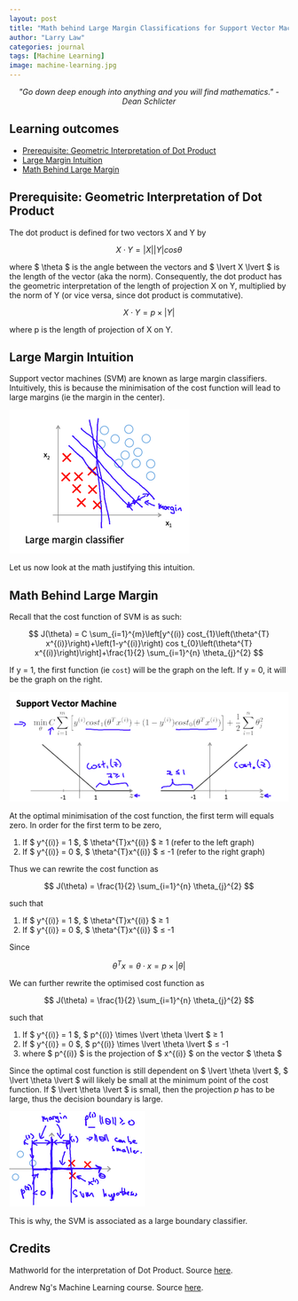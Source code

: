 ```yaml
---
layout: post
title: "Math behind Large Margin Classifications for Support Vector Machines"
author: "Larry Law"
categories: journal
tags: [Machine Learning]
image: machine-learning.jpg
---
```

<div align="center">
    <i>"Go down deep enough into anything and you will find mathematics." - Dean Schlicter</i>
</div>

<!-- omit in toc -->
## Learning outcomes
- [Prerequisite: Geometric Interpretation of Dot Product](#prerequisite-geometric-interpretation-of-dot-product)
- [Large Margin Intuition](#large-margin-intuition)
- [Math Behind Large Margin](#math-behind-large-margin)

## Prerequisite: Geometric Interpretation of Dot Product

The dot product is defined for two vectors X and Y by

$$
X \cdot Y = |X||Y|cos\theta
$$

where \$ \theta \$ is the angle between the vectors and \$ \lvert X \lvert \$ is the length of the vector (aka the norm). Consequently, the dot product has the geometric interpretation of the length of projection X on Y, multiplied by the norm of Y (or vice versa, since dot product is commutative).

$$
X \cdot Y = p \times |Y|
$$

where p is the length of projection of X on Y.

## Large Margin Intuition
Support vector machines (SVM) are known as large margin classifiers. Intuitively, this is because the minimisation of the cost function will lead to large margins (ie the margin in the center).

![Support Vector Machine Margins](/assets/img/svm-margins.png)

Let us now look at the math justifying this intuition.

## Math Behind Large Margin
Recall that the cost function of SVM is as such:

$$
J(\theta) = C \sum_{i=1}^{m}\left[y^{(i)} cost_{1}\left(\theta^{T} x^{(i)}\right)+\left(1-y^{(i)}\right) cos t_{0}\left(\theta^{T} x^{(i)}\right)\right]+\frac{1}{2} \sum_{i=1}^{n} \theta_{j}^{2}
$$

If y = 1, the first function (ie `cost`) will be the graph on the left. If y = 0, it will be the graph on the right.

![Support Vector Machine](/assets/img/svm.png)

At the optimal minimisation of the cost function, the first term will equals zero. In order for the first term to be zero, 
1. If \$ y^{(i)} = 1 \$, \$ \theta^{T}x^{(i)} \$ ≥ 1 (refer to the left graph)
2. If \$ y^{(i)} = 0 \$, \$ \theta^{T}x^{(i)} \$ ≤ -1 (refer to the right graph)

Thus we can rewrite the cost function as 

$$
J(\theta) = \frac{1}{2} \sum_{i=1}^{n} \theta_{j}^{2}
$$

such that 
1. If \$ y^{(i)} = 1 \$, \$ \theta^{T}x^{(i)} \$ ≥ 1
2. If \$ y^{(i)} = 0 \$, \$ \theta^{T}x^{(i)} \$ ≤ -1

Since 

$$
\theta^{T}x = \theta \cdot x = p \times |\theta|
$$

We can further rewrite the optimised cost function as 

$$
J(\theta) = \frac{1}{2} \sum_{i=1}^{n} \theta_{j}^{2}
$$

such that 

1. If \$ y^{(i)} = 1 \$, \$ p^{(i)} \times \lvert \theta \lvert \$ ≥ 1
2. If \$ y^{(i)} = 0 \$, \$ p^{(i)} \times \lvert \theta \lvert \$ ≤ -1
3. where \$ p^{(i)} \$ is the projection of \$ x^{(i)} \$ on the vector \$ \theta \$

Since the optimal cost function is still dependent on \$ \lvert \theta \lvert \$, \$ \lvert \theta \lvert \$ will likely be small at the minimum point of the cost function. If \$ \lvert \theta \lvert \$ is small, then the projection _p_ has to be large, thus the decision boundary is large.

![Support Vector Margin](/assets/img/svm-margin-2.png)

This is why, the SVM is associated as a large boundary classifier.

<!-- omit in toc -->
## Credits
Mathworld for the interpretation of Dot Product. Source [here](http://mathworld.wolfram.com/DotProduct.html).

Andrew Ng's Machine Learning course. Source [here](https://www.coursera.org/learn/machine-learning).
